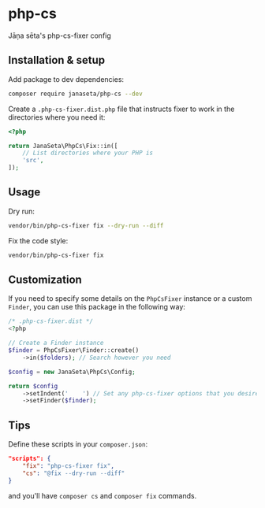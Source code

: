 # php-cs

Jāņa sēta's php-cs-fixer config

## Installation & setup

Add package to dev dependencies:

```sh
composer require janaseta/php-cs --dev
```

Create a `.php-cs-fixer.dist.php` file that instructs fixer to work in the
directories where you need it:

```php
<?php

return JanaSeta\PhpCs\Fix::in([
	// List directories where your PHP is
	'src',
]);
```

## Usage

Dry run:

```sh
vendor/bin/php-cs-fixer fix --dry-run --diff
```

Fix the code style:

```sh
vendor/bin/php-cs-fixer fix
```

## Customization

If you need to specify some details on the `PhpCsFixer` instance or a custom
`Finder`, you can use this package in the following way:

```php
/* .php-cs-fixer.dist */
<?php

// Create a Finder instance
$finder = PhpCsFixer\Finder::create()
	->in($folders); // Search however you need

$config = new JanaSeta\PhpCs\Config;

return $config
	->setIndent('    ') // Set any php-cs-fixer options that you desire
	->setFinder($finder);
```

## Tips

Define these scripts in your `composer.json`:

```json
"scripts": {
	"fix": "php-cs-fixer fix",
	"cs": "@fix --dry-run --diff"
}
```

and you'll have `composer cs` and `composer fix` commands.
